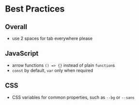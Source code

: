 # Best Practices

## Overall

- use 2 spaces for tab everywhere please

## JavaScript

- arrow functions `() => {}` instead of plain `function`s
- `const` by default, `var` only when required

## CSS

- CSS variables for common properties, such as `--bg` or `--sans`
